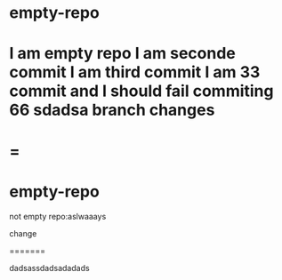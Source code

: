 
# empty-repo
I am empty repo
I am seconde commit
I am third commit
I am 33 commit and I should fail
commiting 66
sdadsa
branch changes
=======
=
=======


# empty-repo
not empty repo:aslwaaays


change

=======

dadsassdadsadadads
